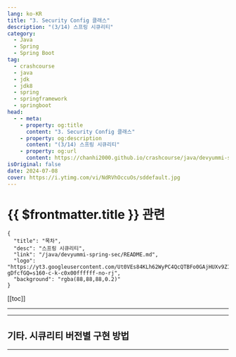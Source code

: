 ```yaml
---
lang: ko-KR
title: "3. Security Config 클래스"
description: "(3/14) 스프링 시큐리티"
category: 
  - Java
  - Spring
  - Spring Boot
tag: 
  - crashcourse
  - java
  - jdk
  - jdk8
  - spring
  - springframework
  - springboot
head:
  - - meta:
    - property: og:title
      content: "3. Security Config 클래스"
    - property: og:description
      content: "(3/14) 스프링 시큐리티"
    - property: og:url
      content: https://chanhi2000.github.io/crashcourse/java/devyummi-spring-sec/03.html
isOriginal: false
date: 2024-07-08
cover: https://i.ytimg.com/vi/NdRVhOccuOs/sddefault.jpg
---
```


# {{ $frontmatter.title }} 관련

```component VPCard
{
  "title": "목차",
  "desc": "스프링 시큐리티",
  "link": "/java/devyummi-spring-sec/README.md",
  "logo": "https://yt3.googleusercontent.com/Ut0VEs84KLh62WyPC4QcQTBFo0GAjHUXv9Z1YUYKAVBV0vbgp90HT68ejnZ0NncO1X-gDfcfGQ=s160-c-k-c0x00ffffff-no-rj",
  "background": "rgba(88,88,88,0.2)"
}
```

[[toc]]

---

<SiteInfo
  name="3. Security Config 클래스"
  desc="(3/14) 스프링 시큐리티"
  url="https://devyummi.com/page?id=668bd6bf16014d6810ed85f5"
  logo="https://yt3.googleusercontent.com/Ut0VEs84KLh62WyPC4QcQTBFo0GAjHUXv9Z1YUYKAVBV0vbgp90HT68ejnZ0NncO1X-gDfcfGQ=s160-c-k-c0x00ffffff-no-rj"
  preview="https://i.ytimg.com/vi/NdRVhOccuOs/sddefault.jpg"/>

<!-- TODO: 작성 -->

<!-- 
<figure class="image image_resized" style="width:92.47%;"><img style="aspect-ratio:1920/931;" src="https://yummi-image-1.s3.amazonaws.com/image-34d1339d-51fa-4c6a-aa13-394edf5d47bc.jpg" width="1920" height="931"></figure><p>&nbsp;</p><hr><h2>인가</h2><p>특정한 경로에 요청이 오면 Controller 클래스에 도달하기 전 필터에서 Spring Security가 검증을 함</p><p>&nbsp;</p><ol><li>해당 경로의 접근은 누구에게 열려 있는지</li><li>로그인이 완료된 사용자인지</li><li>해당되는 role을 가지고 있는지</li></ol><p>&nbsp;</p><hr><h2>Security Configuration</h2><p>인가 설정을 진행하는 클래스&nbsp;</p><p>(엄밀하게 정의하면 SecurityFilterChain 설정을 진행함)</p><p>&nbsp;</p><hr><h2>시큐리티 Config 클래스 작성</h2><pre><code class="language-java hljs" data-highlighted="yes"><span class="hljs-keyword">package</span> com.example.testsecurity.config;

<span class="hljs-keyword">import</span> org.springframework.context.annotation.Bean;
<span class="hljs-keyword">import</span> org.springframework.context.annotation.Configuration;
<span class="hljs-keyword">import</span> org.springframework.security.config.annotation.web.builders.HttpSecurity;
<span class="hljs-keyword">import</span> org.springframework.security.config.annotation.web.configuration.EnableWebSecurity;
<span class="hljs-keyword">import</span> org.springframework.security.web.SecurityFilterChain;

<span class="hljs-meta">@Configuration</span>
<span class="hljs-meta">@EnableWebSecurity</span>
<span class="hljs-keyword">public</span> <span class="hljs-keyword">class</span> <span class="hljs-title class_">SecurityConfig</span> {

    <span class="hljs-meta">@Bean</span>
    <span class="hljs-keyword">public</span> SecurityFilterChain <span class="hljs-title function_">filterChain</span><span class="hljs-params">(HttpSecurity http)</span> <span class="hljs-keyword">throws</span> Exception{

        http
                .authorizeHttpRequests((auth) -&gt; auth
                        .requestMatchers(<span class="hljs-string">"/"</span>, <span class="hljs-string">"/login"</span>).permitAll()
                        .requestMatchers(<span class="hljs-string">"/admin"</span>).hasRole(<span class="hljs-string">"ADMIN"</span>)
                        .requestMatchers(<span class="hljs-string">"/my/**"</span>).hasAnyRole(<span class="hljs-string">"ADMIN"</span>, <span class="hljs-string">"USER"</span>)
                        .anyRequest().authenticated()
                );

        <span class="hljs-keyword">return</span> http.build();
    }
}</code><button class="copy-button"><i class="fa-regular fa-clipboard"></i><span>JAVA</span></button></pre><p>&nbsp;</p><hr><h2>추가 페이지 생성</h2><ul><li>어드민</li></ul><p>&nbsp;</p><hr><p>&nbsp;</p>
-->

---

## 기타. 시큐리티 버전별 구현 방법

<SiteInfo
  name="기타. 시큐리티 버전별 구현 방법"
  desc="(3/14) 스프링 시큐리티"
  url="https://devyummi.com/page?id=668bd7fe16014d6810ed85f7"
  logo="https://yt3.googleusercontent.com/Ut0VEs84KLh62WyPC4QcQTBFo0GAjHUXv9Z1YUYKAVBV0vbgp90HT68ejnZ0NncO1X-gDfcfGQ=s160-c-k-c0x00ffffff-no-rj"
  preview="https://i.ytimg.com/vi/NdRVhOccuOs/sddefault.jpg"/>

<VidStack src="youtube/NdRVhOccuOs" />

<!-- TODO: 작성 -->

<!-- 
<div class="page-content"><h2>시큐리티 버전별 특성</h2><p>스프링은 버전에 따라 구현 방식이 변경되는데 시큐리티의 경우 특히 세부 버전별로 구현 방법이 많이 다르기 때문에 버전 마다 구현 특징을 확인해야 한다.</p><p>&nbsp;</p><p>새로운 버전이 출시될 때마다 GitHub의 Spring 리포지토리에서 Security의 Release 항목을 통해 변경된 점을 확인할 수 있다.</p><p>&nbsp;</p><p><a href="https://github.com/spring-projects/spring-security/releases">스프링 시큐리티 GitHub 릴리즈 노트 바로가기</a></p><p>&nbsp;</p><hr><h2>주요 버전별 구현</h2><ul><li><strong>스프링 부트 2.X.X ~ 2.6.X (스프링 5.X.X ~ 5.6.X)</strong></li></ul><pre><code class="language-java hljs" data-highlighted="yes"><span class="hljs-keyword">public</span> <span class="hljs-keyword">class</span> <span class="hljs-title class_">WebSecurityConfig</span> <span class="hljs-keyword">extends</span> <span class="hljs-title class_">WebSecurityConfigurerAdapter</span> {

    <span class="hljs-meta">@Override</span>
    <span class="hljs-keyword">protected</span> <span class="hljs-keyword">void</span> <span class="hljs-title function_">configure</span><span class="hljs-params">(HttpSecurity http)</span> <span class="hljs-keyword">throws</span> Exception {

				http
	        .authorizeRequests()
            .antMatchers(<span class="hljs-string">"/"</span>).authenticated()
            .anyRequest().permitAll();

    }
}</code><button class="copy-button"><i class="fa-regular fa-clipboard"></i><span>JAVA</span></button></pre><p>&nbsp;</p><ul><li><strong>스프링 부트 2.7.X ~ 3.0.X (스프링 5.7.X M2 ~ 6.0.X)</strong></li></ul><pre><code class="language-java hljs" data-highlighted="yes"><span class="hljs-keyword">public</span> <span class="hljs-keyword">class</span> <span class="hljs-title class_">SpringSecurityConfig</span> {

    <span class="hljs-meta">@Bean</span>
    <span class="hljs-keyword">public</span> SecurityFilterChain <span class="hljs-title function_">filterChain</span><span class="hljs-params">(HttpSecurity http)</span> <span class="hljs-keyword">throws</span> Exception {

        http
						.authorizeHttpRequests()
			            .requestMatchers(<span class="hljs-string">"/admin"</span>).hasRole(<span class="hljs-string">"ADMIN"</span>)
			            .anyRequest().authenticated();

        <span class="hljs-keyword">return</span> http.build();
    }
}</code><button class="copy-button"><i class="fa-regular fa-clipboard"></i><span>JAVA</span></button></pre><p>&nbsp;</p><ul><li><strong>스프링 부트 3.1.X ~ (스프링 6.1.X ~ )</strong></li></ul><pre><code class="language-java hljs" data-highlighted="yes"><span class="hljs-keyword">public</span> <span class="hljs-keyword">class</span> <span class="hljs-title class_">SpringSecurityConfig</span> {

    <span class="hljs-meta">@Bean</span>
    <span class="hljs-keyword">public</span> SecurityFilterChain <span class="hljs-title function_">filterChain</span><span class="hljs-params">(HttpSecurity http)</span> <span class="hljs-keyword">throws</span> Exception {

        http
            .authorizeHttpRequests((auth) -&gt; auth
                  .requestMatchers(<span class="hljs-string">"/login"</span>, <span class="hljs-string">"/join"</span>).permitAll()
                  .anyRequest().authenticated()
        );

        <span class="hljs-keyword">return</span> http.build();
    }
}</code><button class="copy-button"><i class="fa-regular fa-clipboard"></i><span>JAVA</span></button></pre><p>3.1.X 버전 부터 람다형식 표현 필수</p><p>&nbsp;</p><hr>
-->

---

<TagLinks />